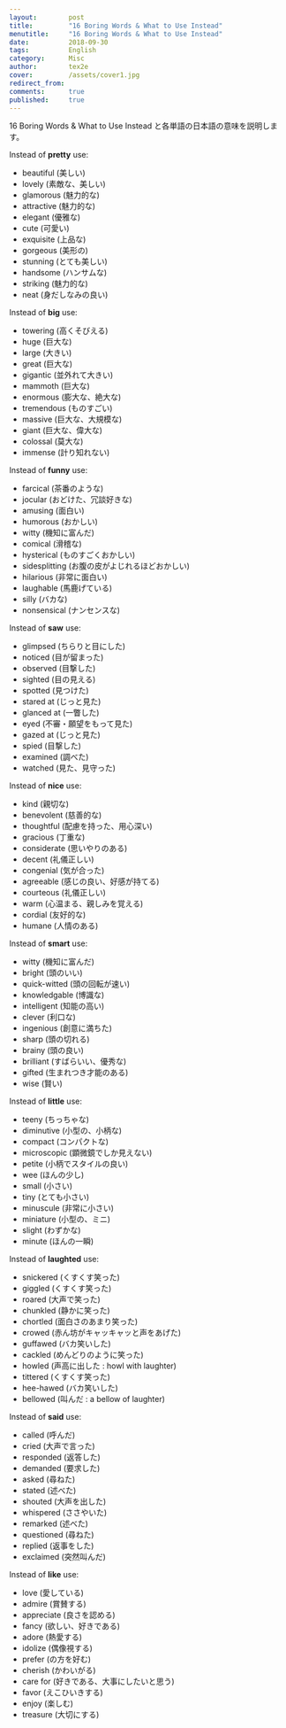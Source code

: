 ```yaml
---
layout:        post
title:         "16 Boring Words & What to Use Instead"
menutitle:     "16 Boring Words & What to Use Instead"
date:          2018-09-30
tags:          English
category:      Misc
author:        tex2e
cover:         /assets/cover1.jpg
redirect_from:
comments:      true
published:     true
---
```


16 Boring Words & What to Use Instead と各単語の日本語の意味を説明します。


Instead of **pretty** use:

- beautiful (美しい)
- lovely (素敵な、美しい)
- glamorous (魅力的な)
- attractive (魅力的な)
- elegant (優雅な)
- cute (可愛い)
- exquisite (上品な)
- gorgeous (美形の)
- stunning (とても美しい)
- handsome (ハンサムな)
- striking (魅力的な)
- neat (身だしなみの良い)

Instead of **big** use:

- towering (高くそびえる)
- huge (巨大な)
- large (大きい)
- great (巨大な)
- gigantic (並外れて大きい)
- mammoth (巨大な)
- enormous (膨大な、絶大な)
- tremendous (ものすごい)
- massive (巨大な、大規模な)
- giant (巨大な、偉大な)
- colossal (莫大な)
- immense (計り知れない)

Instead of **funny** use:

- farcical (茶番のような)
- jocular (おどけた、冗談好きな)
- amusing (面白い)
- humorous (おかしい)
- witty (機知に富んだ)
- comical (滑稽な)
- hysterical (ものすごくおかしい)
- sidesplitting (お腹の皮がよじれるほどおかしい)
- hilarious (非常に面白い)
- laughable (馬鹿げている)
- silly (バカな)
- nonsensical (ナンセンスな)

Instead of **saw** use:

- glimpsed (ちらりと目にした)
- noticed (目が留まった)
- observed (目撃した)
- sighted (目の見える)
- spotted (見つけた)
- stared at (じっと見た)
- glanced at (一瞥した)
- eyed (不審・願望をもって見た)
- gazed at (じっと見た)
- spied (目撃した)
- examined (調べた)
- watched (見た、見守った)

Instead of **nice** use:

- kind (親切な)
- benevolent (慈善的な)
- thoughtful (配慮を持った、用心深い)
- gracious (丁重な)
- considerate (思いやりのある)
- decent (礼儀正しい)
- congenial (気が合った)
- agreeable (感じの良い、好感が持てる)
- courteous (礼儀正しい)
- warm (心温まる、親しみを覚える)
- cordial (友好的な)
- humane (人情のある)

Instead of **smart** use:

- witty (機知に富んだ)
- bright (頭のいい)
- quick-witted (頭の回転が速い)
- knowledgable (博識な)
- intelligent (知能の高い)
- clever (利口な)
- ingenious (創意に満ちた)
- sharp (頭の切れる)
- brainy (頭の良い)
- brilliant (すばらいい、優秀な)
- gifted (生まれつき才能のある)
- wise (賢い)

Instead of **little** use:

- teeny (ちっちゃな)
- diminutive (小型の、小柄な)
- compact (コンパクトな)
- microscopic (顕微鏡でしか見えない)
- petite (小柄でスタイルの良い)
- wee (ほんの少し)
- small (小さい)
- tiny (とても小さい)
- minuscule (非常に小さい)
- miniature (小型の、ミニ)
- slight (わずかな)
- minute (ほんの一瞬)

Instead of **laughted** use:

- snickered (くすくす笑った)
- giggled (くすくす笑った)
- roared (大声で笑った)
- chunkled (静かに笑った)
- chortled (面白さのあまり笑った)
- crowed (赤ん坊がキャッキャッと声をあげた)
- guffawed (バカ笑いした)
- cackled (めんどりのように笑った)
- howled (声高に出した : howl with laughter)
- tittered (くすくす笑った)
- hee-hawed (バカ笑いした)
- bellowed (叫んだ : a bellow of laughter)

Instead of **said** use:

- called (呼んだ)
- cried (大声で言った)
- responded (返答した)
- demanded (要求した)
- asked (尋ねた)
- stated (述べた)
- shouted (大声を出した)
- whispered (ささやいた)
- remarked (述べた)
- questioned (尋ねた)
- replied (返事をした)
- exclaimed (突然叫んだ)

Instead of **like** use:

- love (愛している)
- admire (賞賛する)
- appreciate (良さを認める)
- fancy (欲しい、好きである)
- adore (熱愛する)
- idolize (偶像視する)
- prefer (の方を好む)
- cherish (かわいがる)
- care for (好きである、大事にしたいと思う)
- favor (えこひいきする)
- enjoy (楽しむ)
- treasure (大切にする)
